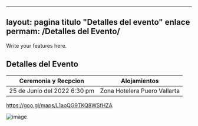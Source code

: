 ---
layout: pagina
titulo "Detalles del evento"
enlace permam: /Detalles del Evento/
--

Write your features here.
##  Detalles del Evento
| Ceremonia y Recpcion | Alojamientos |
| --- | --- |
|  25 de Junio del 2022 6:30 pm | Zona Hotelera Puero Vallarta |



https://goo.gl/maps/L1aoQG9TKQ8WSfHZA


![image](https://user-images.githubusercontent.com/99769712/165786318-4cd9adfe-34ff-4fb5-a008-22d8dd465359.png)



